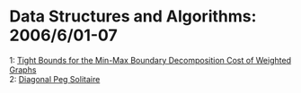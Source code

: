 # Data Structures and Algorithms: 2006/6/01-07  
1: [Tight Bounds for the Min-Max Boundary Decomposition Cost of Weighted  Graphs](https://doi.org/10.48550/arXiv.cs/0606001)  
2: [Diagonal Peg Solitaire](https://doi.org/10.48550/arXiv.math/0606122)  